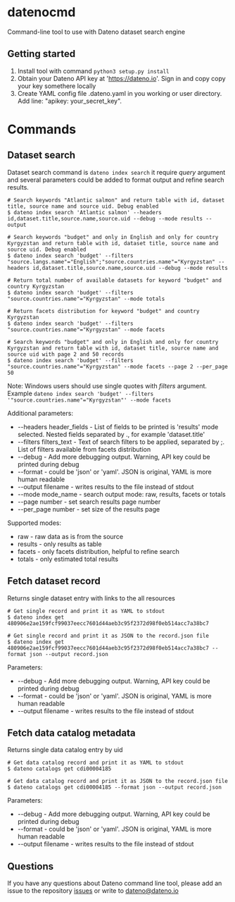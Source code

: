 # datenocmd
Command-line tool to use with Dateno dataset search engine


## Getting started

1. Install tool with command ```python3 setup.py install```
2. Obtain your Dateno API key at 'https://dateno.io'. Sign in and copy copy your key somethere locally
2. Create YAML config file .dateno.yaml in you working or user directory. Add line: "apikey: your_secret_key". 

# Commands

## Dataset search

Dataset search command is ```dateno index search``` it require *query* argument and several parameters could be added to format output and refine search results.

    # Search keywords "Atlantic salmon" and return table with id, dataset title, source name and source uid. Debug enabled
    $ dateno index search 'Atlantic salmon' --headers id,dataset.title,source.name,source.uid --debug --mode results --output

    # Search keywords "budget" and only in English and only for country Kyrgyzstan and return table with id, dataset title, source name and source uid. Debug enabled
    $ dateno index search 'budget' --filters "source.langs.name"="English";"source.countries.name"="Kyrgyzstan" --headers id,dataset.title,source.name,source.uid --debug --mode results

    # Return total number of available datasets for keyword "budget" and country Kyrgyzstan
    $ dateno index search 'budget' --filters "source.countries.name"="Kyrgyzstan" --mode totals

    # Return facets distribution for keyword "budget" and country Kyrgyzstan
    $ dateno index search 'budget' --filters "source.countries.name"="Kyrgyzstan" --mode facets

    # Search keywords "budget" and only in English and only for country Kyrgyzstan and return table with id, dataset title, source name and source uid with page 2 and 50 records
    $ dateno index search 'budget' --filters "source.countries.name"="Kyrgyzstan" --mode facets --page 2 --per_page 50

Note: Windows users should use single quotes with *filters* argument. Example
```dateno index search 'budget' --filters '"source.countries.name"="Kyrgyzstan"' --mode facets```


Additional parameters:
* --headers header_fields - List of fields to be printed is 'results' mode selected. Nested fields separated by ., for example 'dataset.title'
* --filters filters_text - Text of search filters to be applied, separated by ;. List of filters available from facets distribution
* --debug - Add more debugging output. Warning, API key could be printed during debug
* --format - could be 'json' or 'yaml'. JSON is original, YAML is more human readable
* --output filename - writes results to the file instead of stdout
* --mode mode_name - search output mode: raw, results, facets or totals
* --page number  - set search results page number
* --per_page number - set size of the results page


Supported modes: 
* raw - raw data as is from the source
* results - only results as table
* facets - only facets distribution, helpful to refine search
* totals - only estimated total results


## Fetch dataset record

Returns single dataset entry with links to the all resources

    # Get single record and print it as YAML to stdout
    $ dateno index get 480906e2ae159fcf99037eecc7601d44aeb3c95f2372d98f0eb514acc7a38bc7

    # Get single record and print it as JSON to the record.json file
    $ dateno index get 480906e2ae159fcf99037eecc7601d44aeb3c95f2372d98f0eb514acc7a38bc7 --format json --output record.json

Parameters:
* --debug - Add more debugging output. Warning, API key could be printed during debug
* --format - could be 'json' or 'yaml'. JSON is original, YAML is more human readable
* --output filename - writes results to the file instead of stdout


## Fetch data catalog metadata

Returns single data catalog entry by uid

    # Get data catalog record and print it as YAML to stdout
    $ dateno catalogs get cdi00004185

    # Get data catalog record and print it as JSON to the record.json file
    $ dateno catalogs get cdi00004185 --format json --output record.json

Parameters:
* --debug - Add more debugging output. Warning, API key could be printed during debug
* --format - could be 'json' or 'yaml'. JSON is original, YAML is more human readable
* --output filename - writes results to the file instead of stdout


## Questions

If you have any questions about Dateno command line tool, please add an issue to the repository [issues](https://github.com/datenoio/datenocmd/issues) or write to dateno@dateno.io